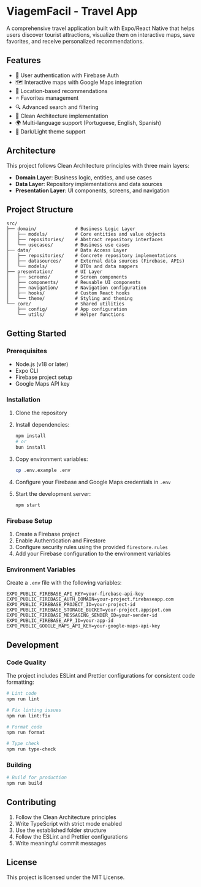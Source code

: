 # ViagemFacil - Travel App

A comprehensive travel application built with Expo/React Native that helps users discover tourist attractions, visualize them on interactive maps, save favorites, and receive personalized recommendations.

## Features

- 🔐 User authentication with Firebase Auth
- 🗺️ Interactive maps with Google Maps integration
- 📍 Location-based recommendations
- ⭐ Favorites management
- 🔍 Advanced search and filtering
- 🎨 Clean Architecture implementation
- 🌍 Multi-language support (Portuguese, English, Spanish)
- 🌙 Dark/Light theme support

## Architecture

This project follows Clean Architecture principles with three main layers:

- **Domain Layer**: Business logic, entities, and use cases
- **Data Layer**: Repository implementations and data sources
- **Presentation Layer**: UI components, screens, and navigation

## Project Structure

```
src/
├── domain/              # Business Logic Layer
│   ├── models/          # Core entities and value objects
│   ├── repositories/    # Abstract repository interfaces
│   └── usecases/        # Business use cases
├── data/                # Data Access Layer
│   ├── repositories/    # Concrete repository implementations
│   ├── datasources/     # External data sources (Firebase, APIs)
│   └── models/          # DTOs and data mappers
├── presentation/        # UI Layer
│   ├── screens/         # Screen components
│   ├── components/      # Reusable UI components
│   ├── navigation/      # Navigation configuration
│   ├── hooks/           # Custom React hooks
│   └── theme/           # Styling and theming
└── core/                # Shared utilities
    ├── config/          # App configuration
    └── utils/           # Helper functions
```

## Getting Started

### Prerequisites

- Node.js (v18 or later)
- Expo CLI
- Firebase project setup
- Google Maps API key

### Installation

1. Clone the repository
2. Install dependencies:
   ```bash
   npm install
   # or
   bun install
   ```

3. Copy environment variables:
   ```bash
   cp .env.example .env
   ```

4. Configure your Firebase and Google Maps credentials in `.env`

5. Start the development server:
   ```bash
   npm start
   ```

### Firebase Setup

1. Create a Firebase project
2. Enable Authentication and Firestore
3. Configure security rules using the provided `firestore.rules`
4. Add your Firebase configuration to the environment variables

### Environment Variables

Create a `.env` file with the following variables:

```env
EXPO_PUBLIC_FIREBASE_API_KEY=your-firebase-api-key
EXPO_PUBLIC_FIREBASE_AUTH_DOMAIN=your-project.firebaseapp.com
EXPO_PUBLIC_FIREBASE_PROJECT_ID=your-project-id
EXPO_PUBLIC_FIREBASE_STORAGE_BUCKET=your-project.appspot.com
EXPO_PUBLIC_FIREBASE_MESSAGING_SENDER_ID=your-sender-id
EXPO_PUBLIC_FIREBASE_APP_ID=your-app-id
EXPO_PUBLIC_GOOGLE_MAPS_API_KEY=your-google-maps-api-key
```

## Development

### Code Quality

The project includes ESLint and Prettier configurations for consistent code formatting:

```bash
# Lint code
npm run lint

# Fix linting issues
npm run lint:fix

# Format code
npm run format

# Type check
npm run type-check
```

### Building

```bash
# Build for production
npm run build
```

## Contributing

1. Follow the Clean Architecture principles
2. Write TypeScript with strict mode enabled
3. Use the established folder structure
4. Follow the ESLint and Prettier configurations
5. Write meaningful commit messages

## License

This project is licensed under the MIT License.
